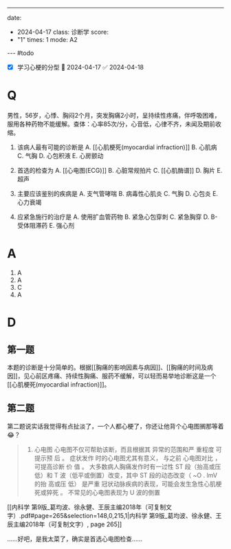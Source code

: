 ---
date:
  - 2024-04-17
class: 诊断学
score:
  - "1"
times: 1
mode: A2

--- #todo
- [x] 学习心梗的分型 📅 2024-04-17 ✅ 2024-04-18


# Q
男性，56岁，心悸、胸闷2个月，突发胸痛2小时，呈持续性疼痛，伴呼吸困难，服用各种药物不能缓解。查体：心率85次/分，心音低，心律不齐，未闻及期前收缩。

1. 该病人最有可能的诊断是
A. [[心肌梗死(myocardial infraction)]]
B. 心肌病 
C. 气胸
D. 心包积液 
E. 心房颤动

2. 首选的检查为
A. [[心电图(ECG)]]
B. 心脏常规拍片 
C. [[心肌酶谱]]
D. 胸片 
E. 超声

3. 主要应该鉴别的疾病是
A. 支气管哮喘 
B. 病毒性心肌炎 
C. 气胸
D. 心包炎 
E. 心力衰竭

4. 应紧急施行的治疗是
A. 使用扩血管药物 
B. 紧急心包穿刺 
C. 紧急胸穿
D. B- 受体阻滞药 
E. 强心剂

# A

1. A
2. A
3. C
4. A



# D
第一题
--
本题的诊断是十分简单的。根据[[胸痛的影响因素与病因]]、[[胸痛的时间及病因]]，见心前区疼痛、持续性胸痛、服药不缓解，可以轻而易举地诊断这是一个[[心肌梗死(myocardial infraction)]]。

第二题
--
第二题说实话我觉得有点扯淡了，一个人都心梗了，你还让他背个心电图搁那等着😂？

> 1. 心电图 心电图不仅可帮助该断，而且根据其 异常的范围和严 重程度 可提示预 后 。 症状发作 时的心电图尤其有意义， 与之前 心电图对比 ，可提高诊断 价 值 。 大多数病人胸痛发作时有一过性 ST 段（抬高或压低）和 T 波（低平或倒置）改变，其中 ST 段的动态改变（ ~O . lmV 的抬 高或压 低） 是严重 冠状动脉疾病的表现，可能会发生急性心肌梗死或猝死 。 不常见的心电图表现为 U 波的倒置 

[[内科学 第9版_葛均波、徐永健、王辰主编2018年（可复制文字）.pdf#page=265&selection=148,0,215,1|内科学 第9版_葛均波、徐永健、王辰主编2018年（可复制文字）, page 265]]

……好吧，是我太菜了，确实是首选心电图检查……